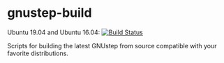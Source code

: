# gnustep-build

Ubuntu 19.04 and Ubuntu 16.04: [![Build Status](https://travis-ci.com/plaurent/gnustep-build.svg?branch=master)](https://travis-ci.com/plaurent/gnustep-build)

Scripts for building the latest GNUstep from source compatible with your favorite distributions.
